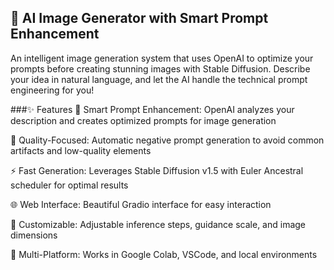 ## 🎨 AI Image Generator with Smart Prompt Enhancement
An intelligent image generation system that uses OpenAI to optimize your prompts before creating stunning images with Stable Diffusion. Describe your idea in natural language, and let the AI handle the technical prompt engineering for you!

###✨ Features
🤖 Smart Prompt Enhancement: OpenAI analyzes your description and creates optimized prompts for image generation

🎯 Quality-Focused: Automatic negative prompt generation to avoid common artifacts and low-quality elements

⚡ Fast Generation: Leverages Stable Diffusion v1.5 with Euler Ancestral scheduler for optimal results

🌐 Web Interface: Beautiful Gradio interface for easy interaction

🔧 Customizable: Adjustable inference steps, guidance scale, and image dimensions

📱 Multi-Platform: Works in Google Colab, VSCode, and local environments
